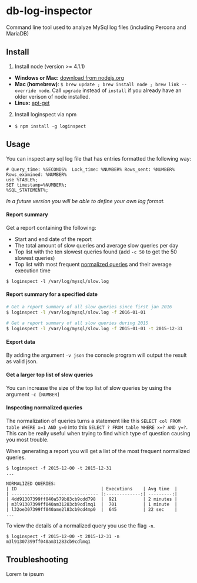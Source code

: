 # db-log-inspector
Command line tool used to analyze MySql log files (including Percona and MariaDB)

## Install

1. Install node (version >= 4.1.1)
  - **Windows or Mac:** [download from nodejs.org](https://nodejs.org/en/download/)
  - **Mac (homebrew)**: `$ brew update ; brew install node ; brew link --override node`. Call `upgrade` instead of `install` if you already have an older verison of node installed.
  - **Linux:** [apt-get](https://github.com/nodejs/node-v0.x-archive/wiki/Installing-Node.js-via-package-manager#debian-and-ubuntu-based-linux-distributions)

2. Install loginspect via npm
  - `$ npm install -g loginspect`

## Usage

You can inspect any sql log file that has entries formatted the following way:

```
# Query_time: %SECONDS%  Lock_time: %NUMBER% Rows_sent: %NUMBER%  Rows_examined: %NUMBER%
use %TABLE%;
SET timestamp=%NUMBER%;
%SQL_STATEMENT%;
``` 

*In a future version you will be able to define your own log format.*

#### Report summary

Get a report containing the following:
- Start and end date of the report
- The total amount of slow queries and average slow queries per day
- Top list with the ten slowest queries found (add `-c 50` to get the 50 slowest queries)
- Top list with most frequent [normalized queries](#inspecting-normalized-queries) and their average execution time

```
$ loginspect -l /var/log/mysql/slow.log
```

#### Report summary for a specified date

```bash
# Get a report summary of all slow queries since first jan 2016
$ loginspect -l /var/log/mysql/slow.log -f 2016-01-01

# Get a report summary of all slow queries during 2015
$ loginspect -l /var/log/mysql/slow.log -f 2015-01-01 -t 2015-12-31
```

#### Export data

By adding the argument `-v json` the console program will output the result as valid json.

#### Get a larger top list of slow queries

You can increase the size of the top list of slow queries by using the argument `-c [NUMBER]` 

#### Inspecting normalized queries

The normalization of queries turns a statement like this `SELECT col FROM table WHERE x=1 AND y=0` into this
`SELECT ? FROM table WHERE x=? AND y=?`. This can be really useful when trying to find which type of question
causing you most trouble.

When generating a report you will get a list of the most frequent normalized queries.

```
$ loginspect -f 2015-12-00 -t 2015-12-31
...

NORMALIZED QUERIES:
| ID                                | Executions    | Avg time  |
| --------------------------------- |:-------------:| ---------:|
| 4dd91307399ff040a579b83cb9cdd798  |  921          | 2 minutes |
| m3l91307399ff040am31283cb9cdlmq1  |  701          | 1 minute  |
| l32oe307399ff040ame2l83cb9cd4mp0  |  645          | 22 sec    |
...

```

To view the details of a normalized query you use the flag `-n`.

```
$ loginspect -f 2015-12-00 -t 2015-12-31 -n m3l91307399ff040am31283cb9cdlmq1
```

## Troubleshooting 

Lorem te ipsum



